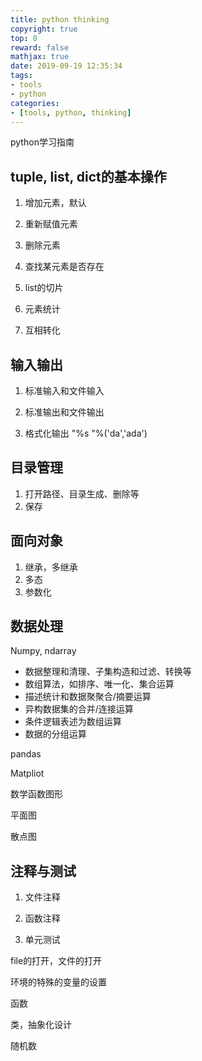 ```yaml
---
title: python thinking
copyright: true
top: 0
reward: false
mathjax: true
date: 2019-09-19 12:35:34
tags:
- tools
- python
categories:
- [tools, python, thinking]
---
```


python学习指南

## tuple, list, dict的基本操作

1. 增加元素，默认
2. 重新赋值元素
3. 删除元素
4. 查找某元素是否存在

5. list的切片

6. 元素统计

7. 互相转化

## 输入输出
1. 标准输入和文件输入

2. 标准输出和文件输出

3. 格式化输出
"%s "%('da','ada')

## 目录管理
1. 打开路径、目录生成、删除等
2. 保存

## 面向对象

1. 继承，多继承
2. 多态
3. 参数化

## 数据处理

Numpy, ndarray
- 数据整理和清理、子集构造和过滤、转换等
- 数组算法，如排序、唯一化、集合运算
- 描述统计和数据聚聚合/摘要运算
- 异构数据集的合并/连接运算
- 条件逻辑表述为数组运算
- 数据的分组运算

pandas

Matpliot

数学函数图形

平面图

散点图

## 注释与测试
1. 文件注释
2. 函数注释

3. 单元测试

file的打开，文件的打开

环境的特殊的变量的设置

函数

类，抽象化设计

随机数